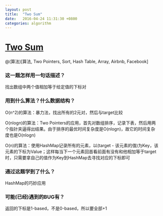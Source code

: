 ```yaml
---
layout: post
title:  "Two Sum"
date:   2016-04-24 11:31:30 +0800
categories: algorithm
---
```

# [Two Sum](http://www.lintcode.com/en/problem/two-sum/)

@(算法)[算法, Two Pointers, Sort, Hash Table, Array, Airbnb, Facebook]

### 这一题怎样用一句话描述？

找出数组中两个值相加等于给定值的下标对

### 用到什么算法？什么数据结构？

O(n^2)的算法：暴力法，找出所有的2元对，然后与target比较

O(nlogn)的算法：Two Pointers的应用，首先对数组排序，记录下表，然后用两个指针夹逼得出结果。由于排序的最优时间复杂度是O(nlogn)，故它的时间复杂度也是O(nlogn)

O(n)的算法：使用HashMap记录所有的元素，以(target - 该元素的值)为Key，该元素的下标为Value；这样每当下一个元素回首看前面有没有和他相加等于target时，只需要拿自己的值作为Key到HashMap去寻找对应的下标即可

### 通过这题学到了什么？

HashMap的巧妙应用

### 可能(已经)遇到的BUG有？

返回的下标是1-based，不是0-based，所以要全部+1

